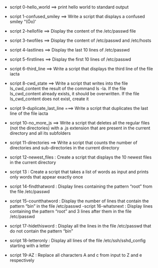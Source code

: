 - script 0-hello_world ==> print hello world to standard  output
- script 1-confused_smiley ==> Write a script that displays a confused smiley "(Ôo)'
- script 2-hellofile ==> Display the content of the /etc/passwd file
- script 3-twofiles ==> Display the content of /etc/passwd and /etc/hosts
- script 4-lastlines ==> Display the last 10 lines of /etc/passwd
- script 5-firstlines ==> Display the first 10 lines of /etc/passwd
- script 6-third_line ==> Write a script that displays the third line of the file iacta
- script 8-cwd_state ==> Write a script that writes into the file ls_cwd_content the result of the command ls -la. If the file ls_cwd_content already exists, it should be overwritten. If the file ls_cwd_content does not exist, create it

- script 9-duplicate_last_line ===> Write a script that duplicates the last line of the file iacta
-  script 10-no_more_js ==> Write a script that deletes all the regular files (not the directories) with a .js extension that are present in the current directory and all its subfolders
- script 11-directories ==> Write a script that counts the number of directories and sub-directories in the current directory
- script 12-newest_files : Create a script that displays the 10 newest files in the current directory
- script 13 : Create a script that takes a list of words as input and prints only words that appear exactly once
- script 14-findthatword : Display lines containing the pattern “root” from the file /etc/passwd
- script 15-countthatword : Display the number of lines that contain the pattern “bin” in the file /etc/passwd
-script 16-whatsnext : Display lines containing the pattern “root” and 3 lines after them in the file /etc/passwd
- script 17-hidethisword : Display all the lines in the file /etc/passwd that do not contain the pattern “bin”
- script 18-letteronly : Display all lines of the file /etc/ssh/sshd_config starting with a letter
- script 19-AZ : Replace all characters A and c from input to Z and e respectively
